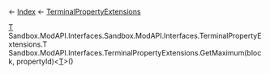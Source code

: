 ← [Index](Api-Index) ← [TerminalPropertyExtensions](Sandbox.ModAPI.Interfaces.TerminalPropertyExtensions)

[T]() Sandbox.ModAPI.Interfaces.Sandbox.ModAPI.Interfaces.TerminalPropertyExtensions.T Sandbox.ModAPI.Interfaces.TerminalPropertyExtensions.GetMaximum<T>(block, propertyId)<[T]()>()